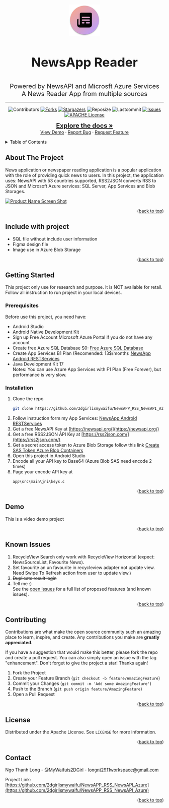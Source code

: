 <a name="readme-top"></a>

<!-- PROJECT LOGO -->
<br />
<div align="center">
  <a href="https://github.com/2dgirlismywaifu/NewsAPP_RSS_NewsAPI_Azure">
    <img src="images/logo.png" alt="Logo" width="100" height="100">
  </a>

<h3 align="center", style="font-size:40px">NewsApp Reader</h3>
<p1 align="center", style="font-size:20px">Powered by NewsAPI and Microsft Azure Services</p1><br />
  <p2 align="center", style="font-size:20px">
    A News Reader App from multiple sources
  </p2>
<hr>

 ![Contributors][contributors-shield]
  [![Forks][forks-shield]][forks-url]
  [![Stargazers][stars-shield]][stars-url]
  ![Reposize][size-shield]
  ![Lastcommit][commit-shield]
  [![Issues][issues-shield]][issues-url]
  [![APACHE License][license-shield]][license-url]

</div>
  <div align="center">
    <p align="center">
    <a href="https://github.com/2dgirlismywaifu/NewsAPP_RSS_NewsAPI_Azure", style="font-size:20px"><strong>Explore the docs »</strong></a>
    <br />
    <a href="#demo">View Demo</a>
    ·
    <a href="https://github.com/2dgirlismywaifu/NewsAPP_RSS_NewsAPI_Azure/issues">Report Bug</a>
    ·
    <a href="https://github.com/2dgirlismywaifu/NewsAPP_RSS_NewsAPI_Azure/issues">Request Feature</a>
    </p>
  </div>
<!-- TABLE OF CONTENTS -->
<details>
  <summary>Table of Contents</summary>
  <ol>
    <li>
      <a href="#about-the-project">About The Project</a>
      <ul>
        <li><a href="#include-with-project">Include with project</a></li>
      </ul>
    </li>
    <li>
      <a href="#getting-started">Getting Started</a>
      <ul>
        <li><a href="#prerequisites">Prerequisites</a></li>
        <li><a href="#installation">Installation</a></li>
      </ul>
    </li>
    <li><a href="#demo">Demo</a></li>
    <li><a href="#known-issues">Known Issues</a></li>
    <li><a href="#contributing">Contributing</a></li>
    <li><a href="#license">License</a></li>
    <li><a href="#contact">Contact</a></li>

  </ol>
</details>



<!-- ABOUT THE PROJECT -->
## About The Project

News application or newspaper reading application is a popular application with the role of providing quick news to users. In this project, the application uses: NewsAPI with 53 countries supported, RSS2JSON converts RSS to JSON and Microsoft Azure services: SQL Server, App Services and Blob Storages.

[![Product Name Screen Shot][product-screenshot]](https://github.com/2dgirlismywaifu/NewsAPP_RSS_NewsAPI_Azure)

<p align="right">(<a href="#readme-top">back to top</a>)</p>

## Include with project
* SQL file without include user information
* Figma design file
* Image use in Azure Blob Storage
<p align="right">(<a href="#readme-top">back to top</a>)</p>

<!-- GETTING STARTED -->
## Getting Started

This project only use for research and purpose. It is NOT available for retail. \
Follow all instruction to run project in your local devices.


### Prerequisites

Before use this project, you need have:
* Android Studio
* Android Native Development Kit
* Sign up Free Account Microsoft Azure Portal if you do not have any account
* Create free Azure SQL Database S0: [Free Azure SQL Database](https://learn.microsoft.com/en-us/azure/azure-sql/database/free-sql-db-free-account-how-to-deploy?view=azuresql)
* Create App Services B1 Plan (Recomended: 13$/month): [NewsApp Android RESTServices](https://github.com/2dgirlismywaifu/NewsApp_Android_RESTServices)
* Java Development Kit 17\
Notes: You can use Azure App Services with F1 Plan (Free Forever), but performance is very slow.
### Installation
1. Clone the repo
   ```sh
   git clone https://github.com/2dgirlismywaifu/NewsAPP_RSS_NewsAPI_Azure.git
   ```
2. Follow instruction form my App Services: [NewsApp Android RESTServices](https://github.com/2dgirlismywaifu/NewsApp_Android_RESTServices)
3. Get a free NewsAPI Key at [https://newsapi.org/](https://newsapi.org/)
4. Get a free RSS2JSON API Key at [https://rss2json.com/](https://rss2json.com/)
5. Get a secret access token to Azure Blob Storage follow this link [Create SAS Token Azure Blob Containers](https://learn.microsoft.com/en-us/azure/cognitive-services/translator/document-translation/how-to-guides/create-sas-tokens?tabs=Containers)
6. Open this project in Android Studio
7. Encode all your API key to Base64 (Azure Blob SAS need encode 2 times)
8. Page your encode API key at
    ```
    app\src\main\jni\keys.c
    ```

<p align="right">(<a href="#readme-top">back to top</a>)</p>


## Demo

This is a video demo project



<p align="right">(<a href="#readme-top">back to top</a>)</p>

## Known Issues

1. RecycleView Search only work with RecycleView Horizontal (expect: NewsSourceList, Favourite News).
2. Set favourite an un favourite in recycleview adapter not update view. Need Swipe To Refresh action from user to update view.\
3. ~~Duplicate result login~~
4. Tell me :)\
See the [open issues](https://github.com/2dgirlismywaifu/NewsAPP_RSS_NewsAPI_Azure/issues) for a full list of proposed features (and known issues).

<p align="right">(<a href="#readme-top">back to top</a>)</p>



<!-- CONTRIBUTING -->
## Contributing

Contributions are what make the open source community such an amazing place to learn, inspire, and create. Any contributions you make are **greatly appreciated**.

If you have a suggestion that would make this better, please fork the repo and create a pull request. You can also simply open an issue with the tag "enhancement".
Don't forget to give the project a star! Thanks again!

1. Fork the Project
2. Create your Feature Branch (`git checkout -b feature/AmazingFeature`)
3. Commit your Changes (`git commit -m 'Add some AmazingFeature'`)
4. Push to the Branch (`git push origin feature/AmazingFeature`)
5. Open a Pull Request

<p align="right">(<a href="#readme-top">back to top</a>)</p>



<!-- LICENSE -->
## License

Distributed under the Apache License. See `LICENSE` for more information.

<p align="right">(<a href="#readme-top">back to top</a>)</p>



<!-- CONTACT -->
## Contact

Ngo Thanh Long - [@MyWaifuis2DGirl](https://twitter.com/MyWaifuis2DGirl) - longnt2911workspace@gmail.com

Project Link: [https://github.com/2dgirlismywaifu/NewsAPP_RSS_NewsAPI_Azure](https://github.com/2dgirlismywaifu/NewsAPP_RSS_NewsAPI_Azure)

<p align="right">(<a href="#readme-top">back to top</a>)</p>

<!-- MARKDOWN LINKS & IMAGES -->
<!-- https://www.markdownguide.org/basic-syntax/#reference-style-links -->
[contributors-shield]: https://img.shields.io/github/contributors/2dgirlismywaifu/NewsAPP_RSS_NewsAPI_Azure.svg?style=for-the-badge&color=C9CBFF&logoColor=D9E0EE&labelColor=302D41
[contributors-url]: https://github.com/2dgirlismywaifu/NewsAPP_RSS_NewsAPI_Azure/graphs/contributors
[forks-shield]: https://img.shields.io/github/forks/2dgirlismywaifu/NewsAPP_RSS_NewsAPI_Azure.svg?style=for-the-badge&color=C9CBFF&logoColor=D9E0EE&labelColor=302D41
[forks-url]: https://github.com/2dgirlismywaifu/NewsAPP_RSS_NewsAPI_Azure/network/members
[stars-shield]: https://img.shields.io/github/stars/2dgirlismywaifu/NewsAPP_RSS_NewsAPI_Azure.svg?style=for-the-badge&color=C9CBFF&logoColor=D9E0EE&labelColor=302D41
[size-shield]: https://img.shields.io/github/repo-size/2dgirlismywaifu/NewsAPP_RSS_NewsAPI_Azure.svg?style=for-the-badge&color=C9CBFF&logoColor=D9E0EE&labelColor=302D41
[commit-shield]: https://img.shields.io/github/last-commit/2dgirlismywaifu/NewsAPP_RSS_NewsAPI_Azure.svg?style=for-the-badge&color=C9CBFF&logoColor=D9E0EE&labelColor=302D41
[stars-url]: https://github.com/2dgirlismywaifu/NewsAPP_RSS_NewsAPI_Azure/stargazers
[issues-shield]: https://img.shields.io/github/issues/2dgirlismywaifu/NewsAPP_RSS_NewsAPI_Azure.svg?style=for-the-badge&color=C9CBFF&logoColor=D9E0EE&labelColor=302D41
[issues-url]: https://github.com/2dgirlismywaifu/NewsAPP_RSS_NewsAPI_Azure/issues
[license-shield]: https://img.shields.io/github/license/2dgirlismywaifu/NewsAPP_RSS_NewsAPI_Azure.svg?style=for-the-badge&color=C9CBFF&logoColor=D9E0EE&labelColor=302D41
[license-url]: https://github.com/2dgirlismywaifu/NewsAPP_RSS_NewsAPI_Azure/blob/master/LICENSE
[product-screenshot]: images/screenshot.png
